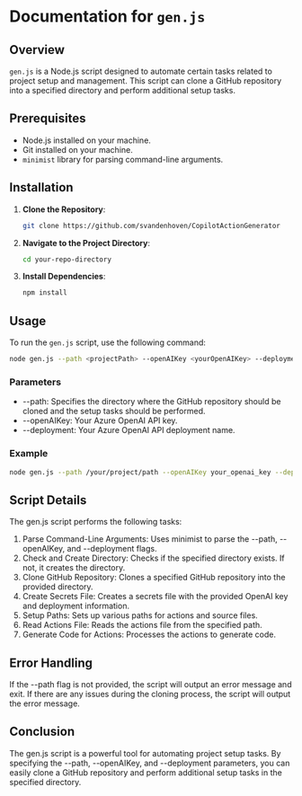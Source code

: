 # Documentation for `gen.js`

## Overview
`gen.js` is a Node.js script designed to automate certain tasks related to project setup and management. This script can clone a GitHub repository into a specified directory and perform additional setup tasks.

## Prerequisites
- Node.js installed on your machine.
- Git installed on your machine.
- `minimist` library for parsing command-line arguments.

## Installation
1. **Clone the Repository**:
    ```sh
    git clone https://github.com/svandenhoven/CopilotActionGenerator
    ```
2. **Navigate to the Project Directory**:
    ```sh
    cd your-repo-directory
    ```
3. **Install Dependencies**:
    ```sh
    npm install
    ```

## Usage
To run the `gen.js` script, use the following command:

```sh
node gen.js --path <projectPath> --openAIKey <yourOpenAIKey> --deployment <yourDeployment>
```

### Parameters

- --path: Specifies the directory where the GitHub repository should be cloned and the setup tasks should be performed.
- --openAIKey: Your Azure OpenAI API key.
- --deployment: Your Azure OpenAI API deployment name.

### Example 

```sh
node gen.js --path /your/project/path --openAIKey your_openai_key --deployment your_deployment_name
```

## Script Details

The gen.js script performs the following tasks:

1. Parse Command-Line Arguments: Uses minimist to parse the --path, --openAIKey, and --deployment flags.
1. Check and Create Directory: Checks if the specified directory exists. If not, it creates the directory.
1. Clone GitHub Repository: Clones a specified GitHub repository into the provided directory.
1. Create Secrets File: Creates a secrets file with the provided OpenAI key and deployment information.
1. Setup Paths: Sets up various paths for actions and source files.
1. Read Actions File: Reads the actions file from the specified path.
1. Generate Code for Actions: Processes the actions to generate code.

## Error Handling

If the --path flag is not provided, the script will output an error message and exit.
If there are any issues during the cloning process, the script will output the error message.

## Conclusion
The gen.js script is a powerful tool for automating project setup tasks. By specifying the --path, --openAIKey, and --deployment parameters, you can easily clone a GitHub repository and perform additional setup tasks in the specified directory.